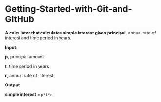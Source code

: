 # Getting-Started-with-Git-and-GitHub

**A calculator that calculates simple interest given principal**, annual rate of interest and time period in years.

**Input**:

   **p**, principal amount

   **t**, time period in years

   **r**, annual rate of interest

**Output**

   **simple interest** = `p*t*r`
